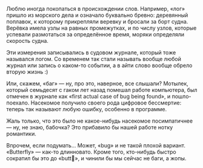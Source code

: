 ﻿Люблю иногда покопаться в происхождении слов. Например, «лог» пришло из морского дела и означало буквально бревно: деревянный поплавок, к которому прикрепляли веревку и бросали за борт судна. Верёвка имела узлы на равных промежутках, и по числу узлов, которые успевали размотаться за определённое время, моряки определяли скорость судна.

Эти измерения записывались в судовом журнале, который тоже назывался логом. Со временем так стали называть вообще любой журнал или запись о каком-то событии, а в айти слово вообще обрело вторую жизнь :)

Или, скажем, «баг» — ну, про это, наверное, все слышали? Мотылек, который семьдесят с гаком лет назад помешал работе компьютера, был отмечен в журнале как «first actual case of bug being found», и пошло-поехало. Насекомое получило своего рода цифровое бессмертие: теперь так называют любую ошибку, особенно в программе. 

Жаль только, что это было не какое-нибудь насекомое посимпатичнее — ну, не знаю, бабочка? Это прибавило бы нашей работе нотку романтики.

Впрочем, если подумать... Может, «bug» и не такой плохой вариант. «Butterfly» — как-то длинновато. Кроме того, кто-нибудь быстро сократил бы это до «butt», и чинили бы мы сейчас не баги, а жопы.
